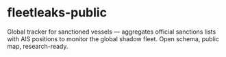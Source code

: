 # fleetleaks-public
Global tracker for sanctioned vessels — aggregates official sanctions lists with AIS positions to monitor the global shadow fleet. Open schema, public map, research-ready.
